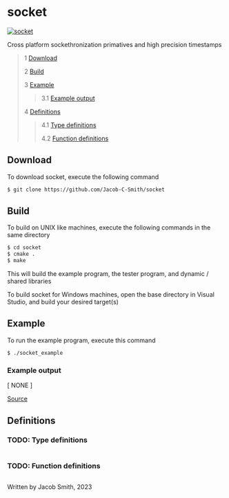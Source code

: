 # socket
[![socket](https://github.com/Jacob-C-Smith/socket/actions/workflows/cmake.yml/badge.svg)](https://github.com/Jacob-C-Smith/socket/actions/workflows/cmake.yml)

 Cross platform sockethronization primatives and high precision timestamps

 > 1 [Download](#download)
 >
 > 2 [Build](#build)
 >
 > 3 [Example](#example)
 >
 >> 3.1 [Example output](#example-output)
 >
 > 4 [Definitions](#definitions)
 >
 >> 4.1 [Type definitions](#type-definitions)
 >>
 >> 4.2 [Function definitions](#function-definitions)

 ## Download
 To download socket, execute the following command
 ```bash
 $ git clone https://github.com/Jacob-C-Smith/socket
 ```
 ## Build
 To build on UNIX like machines, execute the following commands in the same directory
 ```bash
 $ cd socket
 $ cmake .
 $ make
 ```
  This will build the example program, the tester program, and dynamic / shared libraries

  To build socket for Windows machines, open the base directory in Visual Studio, and build your desired target(s)
 ## Example
 To run the example program, execute this command
 ```
 $ ./socket_example
 ```
 ### Example output
 [ NONE ]

 [Source](main.c) 
 ## Definitions
 ### TODO: Type definitions
 ```c
 ```
 ### TODO: Function definitions
 ```c 
 
 ```

Written by Jacob Smith, 2023
